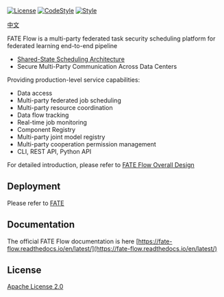 [![License](https://img.shields.io/badge/License-Apache%202.0-blue.svg)](https://opensource.org/licenses/Apache-2.0) [![CodeStyle](https://img.shields.io/badge/Check%20Style-Google-brightgreen)](https://checkstyle.sourceforge.io/google_style.html) [![Style](https://img.shields.io/badge/Check%20Style-Black-black)](https://checkstyle.sourceforge.io/google_style.html)

[中文](./README.zh.md)

FATE Flow is a multi-party federated task security scheduling platform for federated learning end-to-end pipeline

- [Shared-State Scheduling Architecture](https://storage.googleapis.com/pub-tools-public-publication-data/pdf/41684.pdf)
- Secure Multi-Party Communication Across Data Centers

Providing production-level service capabilities:

- Data access
- Multi-party federated job scheduling
- Multi-party resource coordination
- Data flow tracking
- Real-time job monitoring
- Component Registry
- Multi-party joint model registry
- Multi-party cooperation permission management
- CLI, REST API, Python API

For detailed introduction, please refer to [FATE Flow Overall Design](https://fate-flow.readthedocs.io/zh/develop-1.7.0/zh/fate_flow/)

## Deployment

Please refer to [FATE](https://github.com/FederatedAI/FATE)

## Documentation

The official FATE Flow documentation is here [https://fate-flow.readthedocs.io/en/latest/](https://fate-flow.readthedocs.io/en/latest/)

## License
[Apache License 2.0](LICENSE)
